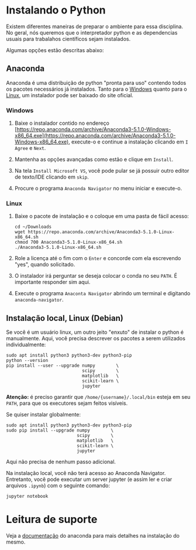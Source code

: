 # Instalando o Python

Existem diferentes maneiras de preparar o ambiente para essa disciplina.
No geral, nós queremos que o interpretador python e as dependencias usuais
para trabalahos científicos sejam instalados.

Algumas opções estão descritas abaixo:

## Anaconda

Anaconda é uma distribuição de python "pronta para uso"
contendo todos os pacotes necessários já instalados.
Tanto para o [Windows](https://docs.anaconda.com/anaconda/install/windows)
quanto para o [Linux](https://docs.anaconda.com/anaconda/install/linux),
um instalador pode ser baixado do site oficial.

### Windows

1. Baixe o instalador contido no endereço
[https://repo.anaconda.com/archive/Anaconda3-5.1.0-Windows-x86_64.exe](https://repo.anaconda.com/archive/Anaconda3-5.1.0-Windows-x86_64.exe),
execute-o e continue a instalação clicando em `I Agree` e `Next`.

2. Mantenha as opções avançadas como estão e clique em `Install`.

3. Na tela `Install Microsoft VS`, você pode pular se já possuir outro
   editor de texto/IDE clicando em `skip`.

4. Procure o programa `Anaconda Navigator` no menu iniciar e execute-o.


### Linux

1. Baixe o pacote de instalação e o coloque em uma pasta de fácil acesso:

    ```shell
    cd ~/Downloads
    wget https://repo.anaconda.com/archive/Anaconda3-5.1.0-Linux-x86_64.sh
    chmod 700 Anaconda3-5.1.0-Linux-x86_64.sh
    ./Anaconda3-5.1.0-Linux-x86_64.sh
    ```

2. Role a licença até o fim com o `Enter` e concorde com ela escrevendo
   "yes", quando solicitado.

3. O instalador irá perguntar se deseja colocar o conda no seu `PATH`.
   É importante responder sim aqui.

4. Execute o programa `Anaconta Navigator` abrindo um terminal e digitando
   `anaconda-navigator`.

## Instalação local, Linux (Debian)

Se você é um usuário linux, um outro jeito "enxuto" de instalar o python
é manualmente. Aqui, você precisa descrever os pacotes a serem utilizados
individualmente:

```
sudo apt install python3 python3-dev python3-pip
python --version
pip install --user --upgrade numpy        \
                             scipy        \
                             matplotlib   \
                             scikit-learn \
                             jupyter
```

**Atenção:** é preciso garantir que `/home/{username}/.local/bin`
esteja em seu `PATH`, para que os executores sejam feitos visíveis.

Se quiser instalar globalmente:

```shell
sudo apt install python3 python3-dev python3-pip
sudo pip install --upgrade numpy        \
                           scipy        \
                           matplotlib   \
                           scikit-learn \
                           jupyter
```

Aqui não precisa de nenhum passo adicional.

Na instalação local, você não terá acesso ao Anaconda Navigator.
Entretanto, você pode executar um server jupyter (e assim ler e criar
arquivos `.ipynb`) com o seguinte comando:

```shell
jupyter notebook
``` 

# Leitura de suporte

Veja a [documentação](https://docs.anaconda.com/) do anaconda para mais
detalhes na instalação do mesmo.
